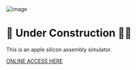 ![image](https://github.com/KonstantinBelenko/M1AssemblySimulator/assets/90444271/c9b004cf-feb2-4eb4-b4d6-3012727afbac)

# 🚧 Under Construction 👷‍♂️

This is an apple silicon assembly simulator.

[ONLINE ACCESS HERE](https://main--graceful-faloodeh-0d9f9c.netlify.app/)
